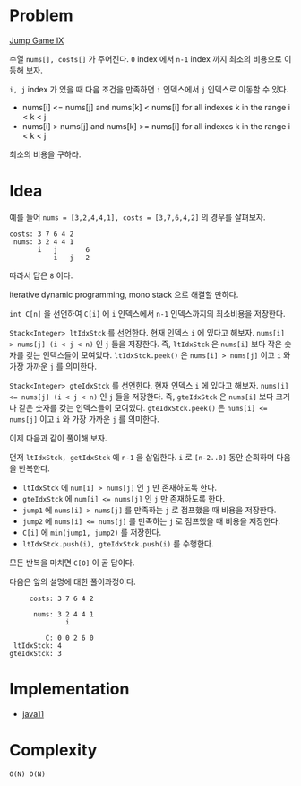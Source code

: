 # Problem

[Jump Game IX](https://leetcode.com/problems/jump-game-ix/)

수열 `nums[], costs[]` 가 주어진다. `0` index 에서 `n-1` index 까지
최소의 비용으로 이동해 보자.

`i, j` index 가 있을 때 다음 조건을 만족하면 `i` 인덱스에서 `j`
인덱스로 이동할 수 있다.

* nums[i] <= nums[j] and nums[k] < nums[i] for all indexes k in the
  range i < k < j
* nums[i] > nums[j] and nums[k] >= nums[i] for all indexes k in the
  range i < k < j
  
최소의 비용을 구하라.

# Idea

예를 들어 `nums = [3,2,4,4,1], costs = [3,7,6,4,2]` 의 경우를 살펴보자.

```
costs: 3 7 6 4 2
 nums: 3 2 4 4 1
       i   j       6
           i   j   2           
```

따라서 댭은 `8` 이다.

iterative dynamic programming, mono stack 으로 해결할 만하다.

`int C[n]` 을 선언하여 `C[i]` 에 `i` 인덱스에서 `n-1` 인덱스까지의
최소비용을 저장한다.

`Stack<Integer> ltIdxStck` 를 선언한다. 현재 인덱스 `i` 에 있다고
해보자.  `nums[i] > nums[j] (i < j < n)` 인 `j` 들을 저장한다. 즉,
`ltIdxStck` 은 `nums[i]` 보다 작은 숫자를 갖는 인덱스들이 모여있다.
`ltIdxStck.peek()` 은 `nums[i] > nums[j]` 이고 `i` 와 가장 가까운 `j`
를 의미한다.

`Stack<Integer> gteIdxStck` 를 선언한다. 현재 인덱스 `i` 에 있다고
해보자.  `nums[i] <= nums[j] (i < j < n)` 인 `j` 들을 저장한다. 즉,
`gteIdxStck` 은 `nums[i]` 보다 크거나 같은 숫자를 갖는 인덱스들이
모여있다. `gteIdxStck.peek()` 은 `nums[i] <= nums[j]` 이고 `i` 와 가장
가까운 `j` 를 의미한다.

이제 다음과 같이 풀이해 보자.

먼저 `ltIdxStck, getIdxStck` 에 `n-1` 을 삽입한다. 
`i` 로 `[n-2..0]` 동안 순회하며 다음을 반복한다. 

* `ltIdxStck` 에 `num[i] > nums[j]` 인 `j` 만 존재하도록 한다.
* `gteIdxStck` 에 `num[i] <= nums[j]` 인 `j` 만 존재하도록 한다.
* `jump1` 에 `nums[i] > nums[j]` 를 만족하는 `j` 로 점프했을 때 비용을 저장한다.
* `jump2` 에 `nums[i] <= nums[j]` 를 만족하는 `j` 로 점프했을 때 비용을 저장한다.
* `C[i]` 에 `min(jump1, jump2)` 를 저장한다.
* `ltIdxStck.push(i), gteIdxStck.push(i)` 를 수행한다.

모든 반복을 마치면 `C[0]` 이 곧 답이다.

다음은 앞의 설명에 대한 풀이과정이다.
 
```
     costs: 3 7 6 4 2
  
      nums: 3 2 4 4 1
              i
 
         C: 0 0 2 6 0
 ltIdxStck: 4  
gteIdxStck: 3 
```

# Implementation

* [java11](MainApp.java)

# Complexity

```
O(N) O(N)
```

